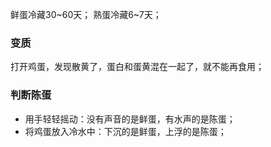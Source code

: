 鲜蛋冷藏30~60天；
熟蛋冷藏6~7天；
### 变质
打开鸡蛋，发现散黄了，蛋白和蛋黄混在一起了，就不能再食用；
### 判断陈蛋
- 用手轻轻摇动：没有声音的是鲜蛋，有水声的是陈蛋；
- 将鸡蛋放入冷水中：下沉的是鲜蛋，上浮的是陈蛋；




